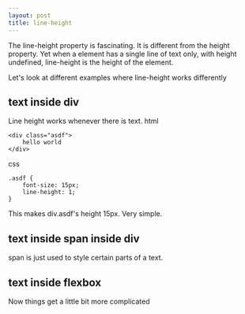 ```yaml
---
layout: post
title: line-height
---
```


The line-height property is fascinating. It is different from the height property. Yet when a element has a single line of text only, with height undefined, line-height is the height of the element.

Let's look at different examples where line-height works differently

## text inside div

Line height works whenever there is text.
html

    <div class="asdf">
	    hello world
    </div>
css

    .asdf {
	    font-size: 15px;
	    line-height: 1;
	}

This makes div.asdf's height 15px. Very simple.
    

## text inside span inside div
span is just used to style certain parts of a text.



## text inside flexbox
Now things get a little bit more complicated
<!--stackedit_data:
eyJoaXN0b3J5IjpbOTk3MjUxNjM2LC0xMDAxMDU0MzEwLDMxOT
M2NTk0MywzMzIxNzczMTddfQ==
-->